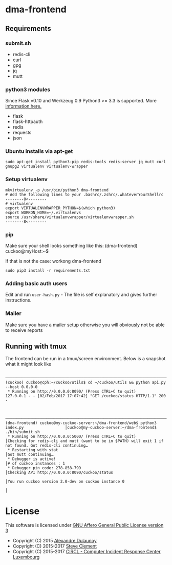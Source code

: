 # dma-frontend

## Requirements

### submit.sh

- redis-cli
- curl
- gpg
- jq
- mutt

### python3 modules

Since Flask v0.10 and Werkzeug 0.9 Python3 >= 3.3 is supported.
More [information here.](http://flask.pocoo.org/docs/0.12/python3/)

- flask
- flask-httpauth
- redis
- requests
- json

### Ubuntu installs via apt-get 
```
sudo apt-get install python3-pip redis-tools redis-server jq mutt curl gnupg2 virtualenv virtualenv-wrapper
```

### Setup virtualenv

```
mkvirtualenv -p /usr/bin/python3 dma-frontend
# Add the following lines to your .bashrc/.zshrc/.whateverYourShellrc
--------8<--------
# virtualenv
export VIRTUALENVWRAPPER_PYTHON=$(which python3)
export WORKON_HOME=~/.virtualenvs
source /usr/share/virtualenvwrapper/virtualenvwrapper.sh
--------8<--------
```

### pip

Make sure your shell looks something like this: (dma-frontend) cuckoo@myHost:~$

If that is not the case: workong dma-frontend

```
sudo pip3 install -r requirements.txt
```

### Adding basic auth users

Edit and run ```user-hash.py``` - The file is self explanatory and gives further instructions.

### Mailer

Make sure you have a mailer setup otherwise you will obviously not be able to receive reports

## Running with tmux

The frontend can be run in a tmux/screen environment. Below is a snapshot what it might look like

```

─────────────────────────────────────────────────────────────────────────────────────────────
(cuckoo) cuckoo@cph:~/cuckoo/utils$ cd ~/cuckoo/utils && python api.py --host 0.0.0.0
 * Running on http://0.0.0.0:8090/ (Press CTRL+C to quit)
127.0.0.1 - - [02/Feb/2017 17:07:42] "GET /cuckoo/status HTTP/1.1" 200 -



─────────────────────────────────────────────────────────────────────────────────────────────┬───────────────────────────────────────────────────────────────────────────────────────────────────────────
(dma-frontend) cuckoo@my-cuckoo-server:~/dma-frontend/web$ python3 index.py                  │cuckoo@my-cuckoo-server:~/dma-frontend$ ./bin/submit.sh
 * Running on http://0.0.0.0:5000/ (Press CTRL+C to quit)                                    │Checking for redis-cli and mutt (want to be in $PATH) will exit 1 if not found. Got redis-cli continuing…
 * Restarting with stat                                                                      │Got mutt continuing…
 * Debugger is active!                                                                       │# of cuckoo instances : 1
 * Debugger pin code: 278-858-799                                                            │Checking API http://0.0.0.0:8090/cuckoo/status
                                                                                             │You run cuckoo version 2.0-dev on cuckoo instance 0
                                                                                             │
```

# License

This software is licensed under [GNU Affero General Public License version 3](http://www.gnu.org/licenses/agpl-3.0.html)

* Copyright (C) 2015 [Alexandre Dulaunoy](https://twitter.com/adulau)
* Copyright (C) 2015-2017 [Steve Clement](https://twitter.com/SteveClement)
* Copyright (C) 2015-2017 [CIRCL - Computer Incident Response Center Luxembourg](https://circl.lu)
